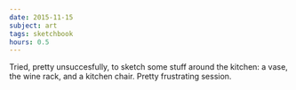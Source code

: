 ```yaml
---
date: 2015-11-15
subject: art
tags: sketchbook
hours: 0.5
---
```


Tried, pretty unsuccesfully, to sketch some stuff around the kitchen: a vase, the wine rack, and a kitchen chair. Pretty frustrating session.